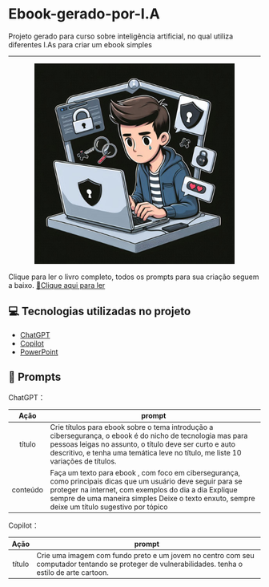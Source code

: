 # Ebook-gerado-por-I.A
Projeto gerado para curso sobre inteligência artificial, no qual utiliza diferentes I.As para criar um ebook simples


-------


<p align="center">
<img 
    src="Projeto Ebook/ImagemIA.jpeg"
    width="400"  
/>
</p>



Clique para ler o livro completo, todos os prompts para sua criação seguem a baixo.
<a href="https://github.com/kennedysevilha/Ebook-gerado-por-I.A/blob/main/Projeto%20Ebook/Ebook.pdf" title="View PDF now"> 📕Clique aqui para ler</a>

## 💻 Tecnologias utilizadas no projeto

- [ChatGPT](https://chat.openai.com/) 
- [Copilot](https://copilot.microsoft.com/)
- [PowerPoint](https://www.microsoft.com/en/microsoft-365/powerpoint)

## 🤖 Prompts


ChatGPT：

|   Ação   | prompt                                                                                                                                                                                                                                                                         |
| :------: | ------------------------------------------------------------------------------------------------------------------------------------------------------------------------------------------------------------------------------------------------------------------------------ |
|  título  |Crie títulos para ebook sobre o tema introdução a cibersegurança, o ebook é do nicho de tecnologia mas para pessoas leigas no assunto, o título deve ser curto e auto descritivo, e tenha uma temática leve no título, me liste 10 variações de títulos.|
| conteúdo | Faça um texto para ebook , com foco em cibersegurança, como principais dicas que um usuário deve seguir para se proteger na internet,  com exemplos do dia a dia Explique sempre de uma maneira simples Deixe o texto enxuto, sempre deixe um título sugestivo por tópico |


Copilot：

|  Ação  | prompt                                                                                 |
| :----: | -------------------------------------------------------------------------------------- |
| título | Crie uma imagem com fundo preto e um jovem no centro com seu computador tentando se proteger de vulnerabilidades. tenha o estilo de arte cartoon.|

